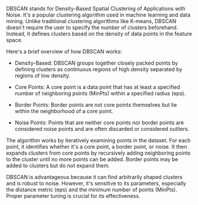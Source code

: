DBSCAN stands for Density-Based Spatial Clustering of Applications with Noise. It's a popular clustering algorithm used in machine learning and data mining. Unlike traditional clustering algorithms like K-means, DBSCAN doesn't require the user to specify the number of clusters beforehand. Instead, it defines clusters based on the density of data points in the feature space.

Here's a brief overview of how DBSCAN works:

* Density-Based: DBSCAN groups together closely packed points by defining clusters as continuous regions of high density separated by regions of low density.

* Core Points: A core point is a data point that has at least a specified number of neighboring points (MinPts) within a specified radius (eps).

* Border Points: Border points are not core points themselves but lie within the neighborhood of a core point.

* Noise Points: Points that are neither core points nor border points are considered noise points and are often discarded or considered outliers.

The algorithm works by iteratively examining points in the dataset. For each point, it identifies whether it's a core point, a border point, or noise. It then expands clusters from core points by recursively adding neighboring points to the cluster until no more points can be added. Border points may be added to clusters but do not expand them.

DBSCAN is advantageous because it can find arbitrarily shaped clusters and is robust to noise. However, it's sensitive to its parameters, especially the distance metric (eps) and the minimum number of points (MinPts). Proper parameter tuning is crucial for its effectiveness.